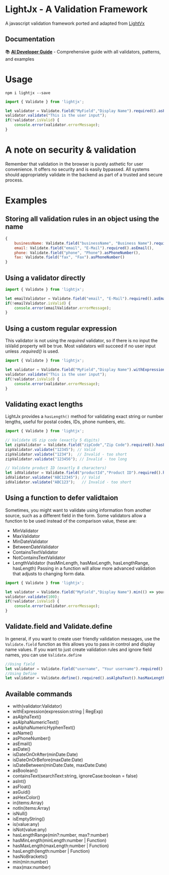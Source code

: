 # LightJx - A Validation Framework

A javascript validation framework ported and adapted from [LightVx](https://github.com/TjWheeler/LightVx)

## Documentation

📚 **[AI Developer Guide](./docs/ai-guidance.md)** - Comprehensive guide with all validators, patterns, and examples

# Usage

```node
npm i lightjx --save
```
```javascript
import { Validate } from 'lightjx';

let validator = Validate.field("MyField","Display Name").required().asPhoneNumber();
validator.validate("This is the user input");
if(!validator.isValid) {
    console.error(validator.errorMessage);
}
```

# A note on security & validation

Remember that validation in the browser is purely asthetic for user convenience. It offers no security and is easily bypassed.
All systems should appropriately validate in the backend as part of a trusted and secure process.

# Examples

## Storing all validation rules in an object using the name

```javascript
{
    businessName: Validate.field("businessName", "Business Name").required().asAlphaNumericHyphenText(),
    email: Validate.field("email", "E-Mail").required().asEmail(),
    phone: Validate.field("phone", "Phone").asPhoneNumber(),
    fax: Validate.field("fax", "Fax").asPhoneNumber()
}
```

## Using a validator directly

```javascript
import { Validate } from 'lightjx';

let emailValidator = Validate.field("email", "E-Mail").required().asEmail().validate("yourEmail@address");
if(!emailValidator.isValid) {
    console.error(emailValidator.errorMessage);
}
```

## Using a custom regular expression
This validator is not using the _required_ validator, so if there is no input the isValid property will be true.
Most validators will succeed if no user input unless *.required()* is used.

```javascript
import { Validate } from 'lightjx';

let validator = Validate.field("MyField","Display Name").withExpression(/^[a-zA-Z0-9]{1,}$/);
validator.validate("This is the user input");
if(!validator.isValid) {
    console.error(validator.errorMessage);
}
```

## Validating exact lengths
LightJx provides a `hasLength()` method for validating exact string or number lengths, useful for postal codes, IDs, phone numbers, etc.

```javascript
import { Validate } from 'lightjx';

// Validate US zip code (exactly 5 digits)
let zipValidator = Validate.field("zipCode","Zip Code").required().hasLength(5);
zipValidator.validate("12345"); // Valid
zipValidator.validate("1234");  // Invalid - too short
zipValidator.validate("123456"); // Invalid - too long

// Validate product ID (exactly 8 characters)
let idValidator = Validate.field("productId","Product ID").required().hasLength(8).asAlphaNumericText();
idValidator.validate("ABC12345"); // Valid
idValidator.validate("ABC123");   // Invalid - too short
```

## Using a function to defer validtaion
Sometimes, you might want to validate using information from another source, such as a different field in the form.  Some validators allow a function to be used instead of the comparison value, these are:
- MinValidator
- MaxValidator
- MinDateValidator
- BetweenDateValidator
- ContainsTextValidator
- NotContainsTextValidator
- LengthValidator (hasMinLength, hasMaxLength, hasLengthRange, hasLength)
Passing in a function will allow more advanced validation that adjusts to changing form data.

```javascript
import { Validate } from 'lightjx';

let validator = Validate.field("MyField","Display Name").min(() => yourFormState.values.minCapacity);
validator.validate(100);
if(!validator.isValid) {
    console.error(validator.errorMessage);
}
```

## Validate.field and Validate.define
In general, if you want to create user friendly validation messages, use the `Validate.field` function as this allows you to pass in control and display name values.
If you want to just create validation rules and ignore field names, you can use `Validate.define`

```javascript
//Using field
let validator = Validate.field("username", "Your username").required().asAlphaText().hasMaxLength(5);
//Using Define
let validator = Validate.define().required().asAlphaText().hasMaxLength(5);
```

## Available commands

- with(validator:Validator)
- withExpression(expression:string | RegExp)
- asAlphaText()
- asAlphaNumericText()
- asAlphaNumericHyphenText()
- asName()
- asPhoneNumber()
- asEmail()
- asDate()
- isDateOnOrAfter(minDate:Date)
- isDateOnOrBefore(maxDate:Date)
- isDateBetween(minDate:Date, maxDate:Date)
- asBoolean()
- containsText(searchText:string, ignoreCase:boolean = false)
- asInt()
- asFloat()
- asGuid()
- asHexColor()
- in(items:Array<any>)
- notIn(items:Array<any>)
- isNull()
- isEmptyString()
- is(value:any)
- isNot(value:any)
- hasLengthRange(min?:number, max?:number)
- hasMinLength(minLength:number | Function)
- hasMaxLength(maxLength:number | Function)
- hasLength(length:number | Function)
- hasNoBrackets()
- min(min:number)
- max(max:number)